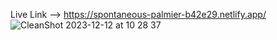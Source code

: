 Live Link --> https://spontaneous-palmier-b42e29.netlify.app/
![CleanShot 2023-12-12 at 10 28 37](https://github.com/Joshua-Farr/pomodoro-timer/assets/94776350/4024b209-c762-4afd-8bf9-428a2b3682c9)
